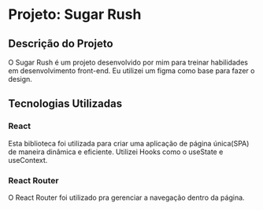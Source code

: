 # Projeto: Sugar Rush

## Descrição do Projeto
O Sugar Rush é um projeto desenvolvido por mim para treinar habilidades em desenvolvimento front-end. Eu utilizei um figma como base para fazer o design.

## Tecnologias Utilizadas
### React
Esta biblioteca foi utilizada para criar uma aplicação de página única(SPA) de maneira dinâmica e eficiente. Utilizei Hooks como o useState e useContext.
### React Router
O React Router foi utilizado pra gerenciar a navegação dentro da página.